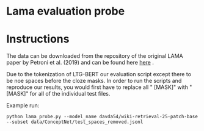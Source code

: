 # Lama evaluation probe

# Instructions

The data can be downloaded from the repository of the original LAMA paper
by Petroni et al. (2019) and can be found here
[here](https://github.com/facebookresearch/LAMA?tab=readme-ov-file)
.

Due to the tokenization of LTG-BERT our evaluation script except there to
be noe spaces before the cloze masks. In order to run the scripts and reproduce our results, you
would first have to replace all " [MASK]" with "[MASK]" for all of the
individual test files.

Example run:

```
python lama_probe.py --model_name davda54/wiki-retrieval-25-patch-base --subset data/ConceptNet/test_spaces_removed.jsonl
```
